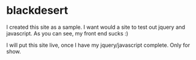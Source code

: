 # blackdesert

I created this site as a sample.  I want would a site to test out jquery and javascript.  As you can see, my front end sucks :)

I will put this site live, once I have my jquery/javascript complete.  Only for show.
